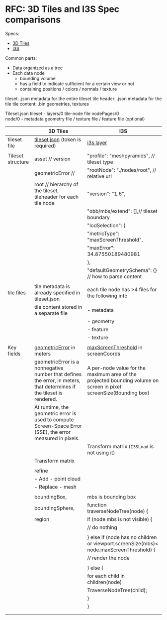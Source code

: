# RFC: 3D Tiles and I3S Spec comparisons

Specs:

- [3D Tiles](https://github.com/CesiumGS/3d-tiles/tree/master/specification)
- [I3S](https://github.com/Esri/i3s-spec)

Common parts:

- Data organized as a tree
- Each data node
  - bounding volume
  - has a field to indicate sufficient for a certain view or not
  - containing positions / colors / normals / texture

tileset: .json metadata for the entire tileset
tile header: .json metadata for the tile
tile content: .bin geometries, textures

Tileset.json tileset - layers/0
tile-node file nodePages/0  
 node/0 - metadata
geometry file / texture file / feature file (optional)

|                   | 3D Tiles                                                                                                              | I3S                                                                                                                       |
| ----------------- | --------------------------------------------------------------------------------------------------------------------- | ------------------------------------------------------------------------------------------------------------------------- |
| tileset file      | [tileset.json](https://assets.cesium.com/43978/tileset.json) (token is required)                                      | [i3s layer](https://tiles.arcgis.com/tiles/z2tnIkrLQ2BRzr6P/arcgis/rest/services/SanFrancisco_Bldgs/SceneServer/layers/0) |
|                   |                                                                                                                       |                                                                                                                           |
| Tileset structure | asset // version                                                                                                      | "profile": "meshpyramids", // tileset type                                                                                |
|                   | geometricError //                                                                                                     | "rootNode": "./nodes/root", // relative url                                                                               |
|                   | root // hierarchy of the tileset, tileheader for each tile node                                                       | "version": "1.6",                                                                                                         |
|                   |                                                                                                                       | "obb/mbs/extend": [],// tileset boundary                                                                                  |
|                   |                                                                                                                       | "lodSelection": {                                                                                                         |
|                   |                                                                                                                       | "metricType": "maxScreenThreshold",                                                                                       |
|                   |                                                                                                                       | "maxError": 34.87550189480981                                                                                             |
|                   |                                                                                                                       | },                                                                                                                        |
|                   |                                                                                                                       | "defaultGeometrySchema": {} // how to parse content                                                                       |
|                   |                                                                                                                       |                                                                                                                           |
| tile files        | tile metadata is already specified in tileset.json                                                                    | each tile node has >4 files for the following info                                                                        |
|                   | tile content stored in a separate file                                                                                | - metadata                                                                                                                |
|                   |                                                                                                                       | - geometry                                                                                                                |
|                   |                                                                                                                       | - feature                                                                                                                 |
|                   |                                                                                                                       | - texture                                                                                                                 |
|                   |
| Key fields        | [geometricError](https://github.com/CesiumGS/3d-tiles/tree/master/specification#geometric-error) in meters            | [maxScreenThreshold](https://github.com/Esri/i3s-spec/blob/master/docs/1.7/lodSelection.cmn.md) in screenCoords           |
|                   | geometricError is a nonnegative number that defines the error, in meters, that determines if the tileset is rendered. | A per-node value for the maximum area of the projected bounding volume on screen in pixel screenSize(Bounding box)        |
|                   | At runtime, the geometric error is used to compute Screen-Space Error (SSE), the error measured in pixels.            |                                                                                                                           |
|                   |                                                                                                                       | Transform matrix (`I3SLoad` is not using it)                                                                              |
|                   | Transform matrix                                                                                                      |
|                   |                                                                                                                       |
|                   | refine                                                                                                                |
|                   | - Add - point cloud                                                                                                   |
|                   | - Replace - mesh                                                                                                      |
|                   |                                                                                                                       |
|                   | boundingBox,                                                                                                          | mbs is bounding box                                                                                                       |
|                   | boundingSphere,                                                                                                       | function traverseNodeTree(node) {                                                                                         |
|                   | region                                                                                                                | if (node mbs is not visible) {                                                                                            |
|                   |                                                                                                                       | // do nothing                                                                                                             |
|                   |                                                                                                                       |
|                   |                                                                                                                       | } else if (node has no children or viewport.screenSize(mbs)< node.maxScreenThreshold) {                                   |
|                   |                                                                                                                       | // render the node                                                                                                        |
|                   |                                                                                                                       |
|                   |                                                                                                                       | } else {                                                                                                                  |
|                   |                                                                                                                       | for each child in children(node)                                                                                          |
|                   |                                                                                                                       | TraverseNodeTree(child);                                                                                                  |
|                   |                                                                                                                       | }                                                                                                                         |
|                   |                                                                                                                       | }                                                                                                                         |
|                   |                                                                                                                       |
|                   |                                                                                                                       |
